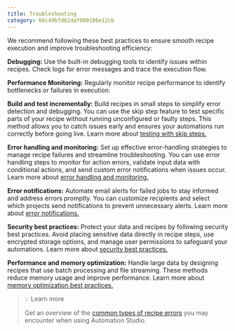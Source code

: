 ```yaml
---
title: Troubleshooting
category: 66c49b7d61daf600186e12cb
---
```


We recommend following these best practices to ensure smooth recipe execution and improve troubleshooting efficiency:

**Debugging:** Use the built-in debugging tools to identify issues within recipes. Check logs for error messages and trace the execution flow.

**Performance Monitoring:** Regularly monitor recipe performance to identify bottlenecks or failures in execution.

**Build and test incrementally:** Build recipes in small steps to simplify error detection and debugging. You can use the skip step feature to test specific parts of your recipe without running unconfigured or faulty steps. This method allows you to catch issues early and ensures your automations run correctly before going live. Learn more about [testing with skip steps.](https://docs.workato.com/troubleshooting/tips-and-tricks/test-frequently.html)

**Error handling and monitoring:** Set up effective error-handling strategies to manage recipe failures and streamline troubleshooting. You can use error handling steps to monitor for action errors, validate input data with conditional actions, and send custom error notifications when issues occur. Learn more about [error handling and monitoring.](https://docs.workato.com/recipes/best-practices-error-handling.html)

**Error notifications:** Automate email alerts for failed jobs to stay informed and address errors promptly. You can customize recipients and select which projects send notifications to prevent unnecessary alerts. Learn more about [error notifications.](https://docs.workato.com/recipes/error-notifications.html#error-notifications)

**Security best practices:** Protect your data and recipes by following security best practices. Avoid placing sensitive data directly in recipe steps, use encrypted storage options, and manage user permissions to safeguard your automations. Learn more about [security best practices.](https://docs.workato.com/recipes/recipe-security.html)

**Performance and memory optimization:** Handle large data by designing recipes that use batch processing and file streaming. These methods reduce memory usage and improve performance. Learn more about [memory optimization best practices.](https://docs.workato.com/recipes/memory-utilization.html)

> 💡 Learn more
> 
> Get an overview of the [common types of recipe errors](https://docs.workato.com/recipes/design-runtime-error.html#common-recipe-errors) you may encounter when using Automation Studio.
